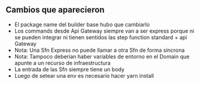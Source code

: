 ## Cambios que aparecieron
- El package name del builder base hubo que cambiarlo
- Los commands desde Api Gateway siempre van a ser express porque ni se pueden integrar ni tienen sentidos las step function standard + api Gateway
- Nota: Una Sfn Express no puede llamar a otra Sfn de forma síncrona
- Nota: Tampoco deberían haber variables de entorno en el Domain que apunte a un recurso de infraestructura
- La entrada de las Sfn siempre tiene un body
- Luego de setear una env es necesario hacer yarn install